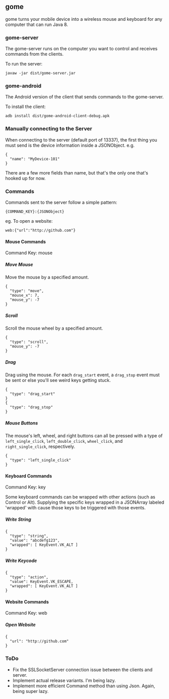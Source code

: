 ## gome

gome turns your mobile device into a wireless mouse and keyboard for any computer that can run Java 8.

### gome-server

The gome-server runs on the computer you want to control and receives commands from the clients.

To run the server:

```
javaw -jar dist/gome-server.jar
```

### gome-android

The Android version of the client that sends commands to the gome-server.

To install the client:

```
adb install dist/gome-android-client-debug.apk
```

### Manually connecting to the Server

When connecting to the server (default port of 13337), the first thing you must send is the device information inside a JSONObject. e.g.

```
{
  "name": "MyDevice-101"
}
```

There are a few more fields than name, but that's the only one that's hooked up for now.

### Commands

Commands sent to the server follow a simple pattern:

    {COMMAND_KEY}:{JSONObject}

eg. To open a website:

    web:{"url":"http://github.com"}

#### Mouse Commands

Command Key: mouse

##### Move Mouse

Move the mouse by a specified amount.

```
{
  "type": "move",
  "mouse_x": 7,
  "mouse_y": -7
}
```
##### Scroll

Scroll the mouse wheel by a specified amount.

```
{
  "type": "scroll",
  "mouse_y": -7
}
```

##### Drag

Drag using the mouse. For each `drag_start` event, a `drag_stop` event must be sent or else you'll see weird keys getting stuck.

```
{
  "type": "drag_start"
}
{
  "type": "drag_stop"
}
```
##### Mouse Buttons

The mouse's left, wheel, and right buttons can all be pressed with a type of `left_single_click`, `left_double_click`, `wheel_click`, and `right_single_click`, respectively.

```
{
  "type": "left_single_click"
}
```

#### Keyboard Commands

Command Key: key

Some keyboard commands can be wrapped with other actions (such as Control or Alt). Supplying the specific keys wrapped in a JSONArray labeled 'wrapped' with cause those keys to be triggered with those events.

##### Write String

```
{
  "type": "string",
  "value": "abcdefg123",
  "wrapped": [ KeyEvent.VK_ALT ]
}
```

##### Write Keycode

```
{
  "type": "action",
  "value": KeyEvent.VK_ESCAPE,
  "wrapped": [ KeyEvent.VK_ALT ]
}
```

#### Website Commands

Command Key: web

##### Open Website

```
{
  "url": "http://github.com"
}
```

### ToDo
* Fix the SSLSocketServer connection issue between the clients and server.
* Implement actual release variants. I'm being lazy.
* Implement more efficient Command method than using Json. Again, being super lazy.
